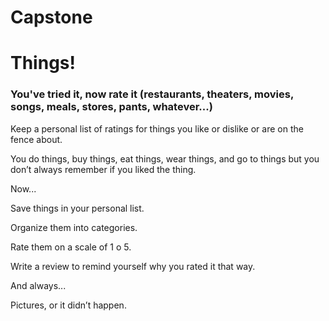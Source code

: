 # Capstone

# Things!

### You've tried it, now rate it (restaurants, theaters, movies, songs, meals, stores, pants, whatever...)

Keep a personal list of ratings for things you like or dislike or are on the fence about.

You do things, buy things, eat things, wear things, and go to things but you don’t always remember if you liked the thing.

Now...

Save things in your personal list. 

Organize them into categories.

Rate them on a scale of 1 o 5.

Write a review to remind yourself why you rated it that way.

And always...

Pictures, or it didn’t happen.
